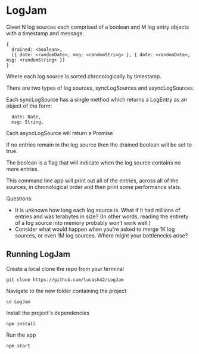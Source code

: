 # LogJam

Given N log sources each comprised of a boolean and M log entry objects with a timestamp and message.  
```
{
  drained: <boolean>,
  [{ date: <randomDate>, msg: <randomString> }, { date: <randomDate>, msg: <randomString> }]
}
```
Where each log source is sorted chronologically by timestamp.

There are two types of log sources, syncLogSources and asyncLogSources

Each syncLogSource has a single method which returns a  LogEntry as an object of the form:
```
  date: Date,
  msg: String,
```

Each asyncLogSource will return a Promise

If no entries remain in the log source then the drained boolean will be set to true.

The boolean is a flag that will indicate when the log source contains no more entries.

This command line app will print out all of the entries, across all of the sources, in chronological order and then print some performance stats.

Questions:
* It is unknown how long each log source is.  What if it had millions of entries and was terabytes in size?  (In other words, reading the entirety of a log source into memory probably won’t work well.)
* Consider what would happen when you're asked to merge 1K log sources, or even 1M log sources.  Where might your bottlenecks arise?

## Running LogJam

Create a local clone the repo from your terminal
```
git clone https://github.com/lucask42/LogJam
```
Navigate to the new folder containing the project
```
cd LogJam
```
Install the project's dependencies
```
npm install
```
Run the app
```
npm start
```
